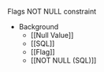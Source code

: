 Flags
NOT NULL constraint

- Background
	- [[Null Value]]
	- [[SQL]]
	- [[Flag]]
	- [[NOT NULL (SQL)]]